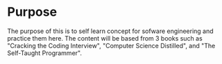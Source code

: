 # Purpose
The purpose of this is to self learn concept for sofware engineering and practice them here. The content will be based from 3 books such as "Cracking the Coding Interview", "Computer Science Distilled", and "The Self-Taught Programmer".
